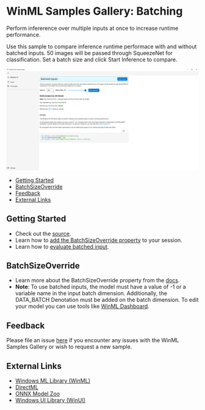 # WinML Samples Gallery: Batching
 Perform infererence over multiple inputs at once to increase runtime performance.
 
 Use this sample to compare inference runtime performace with and without batched inputs. 50 images will be passed through SqueezeNet for classification. Set a batch size and click Start Inference to compare.
 
<img src="docs/BatchingScreenshot.png" width="650"/>

- [Getting Started](#getting-started)
- [BatchSizeOverride](#batchsizeoverride)
- [Feedback](#feedback)
- [External Links](#external-links)

## Getting Started
- Check out the [source](https://github.com/microsoft/Windows-Machine-Learning/blob/master/Samples/WinMLSamplesGallery/WinMLSamplesGallery/Samples/Batching/Batching.xaml.cs).
- Learn how to [add the BatchSizeOverride property](https://github.com/microsoft/Windows-Machine-Learning/blob/master/Samples/WinMLSamplesGallery/WinMLSamplesGallery/Samples/Batching/Batching.xaml.cs#L125) to your session.
- Learn how to [evaluate batched input](https://github.com/microsoft/Windows-Machine-Learning/blob/master/Samples/WinMLSamplesGallery/WinMLSamplesGallery/Samples/Batching/Batching.xaml.cs#L186).

## BatchSizeOverride
- Learn more about the BatchSizeOverride property from the [docs](https://docs.microsoft.com/en-us/uwp/api/windows.ai.machinelearning.learningmodelsessionoptions.batchsizeoverride?view=winrt-22000).
- **Note**: To use batched inputs, the model must have a value of -1 or a variable name in the input batch dimension. Additionally, the DATA_BATCH Denotation must be added on the batch dimension. To edit your model you can use tools like [WinML Dashboard](https://github.com/Microsoft/Windows-Machine-Learning/tree/master/Tools/WinMLDashboard).

## Feedback
Please file an issue [here](https://github.com/microsoft/Windows-Machine-Learning/issues/new) if you encounter any issues with the WinML Samples Gallery or wish to request a new sample.

## External Links

- [Windows ML Library (WinML)](https://docs.microsoft.com/en-us/windows/ai/windows-ml/)
- [DirectML](https://github.com/microsoft/directml)
- [ONNX Model Zoo](https://github.com/onnx/models)
- [Windows UI Library (WinUI)](https://docs.microsoft.com/en-us/windows/apps/winui/) 
